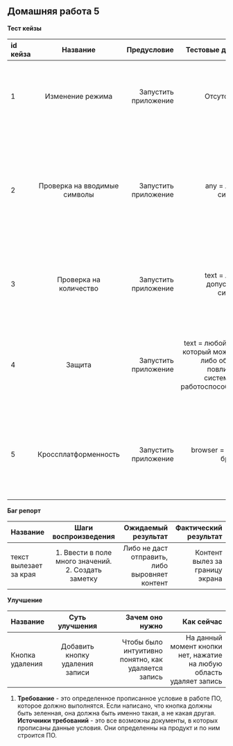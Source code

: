 ## Домашняя работа 5

**Тест кейзы**

| id кейза  | Название  | Предусловие | Тестовые данные | Шаги | Ожидаемый результат | Комментарий | 
|:------------- |:---------------:| -------------:| -------------:| -------------:| -------------:| -------------:|
| 1 | Изменение режима | Запустить приложение | Отсутствуют | 1. Нажать на кнопку изменение режима с обычного на ночной. 2. Нажать еще раз  | В первый раз поменяется стиль на ночной, во второй на обычный  | Попробовать несколько раз |
| 2 | Проверка на вводимые символы | Запустить приложение | any = любые символы | 1. Нажать на поле для ввода. 2. Ввести (any). 3. Нажать на кнопку `Add item` | Обычные символы из которых могут быть сделаны заметки должны быть пропущены, остальные нет, так же должна быть определенная валидация | Продумать заранее какие данные будут вводится, чтобы по максимуму проверить все возможные исходы |
| 3 | Проверка на количество | Запустить приложение | text = любые допустимые символы | 1. Ввести большое количество (text) в поле. 2. Нажать кнопку `Add item`. | Либо не даст отправить, либо выровняет контент | Отсутствует |
| 4 | Защита | Запустить приложение | text = любой текст, который может как либо образом повлияет на систему и ее работоспособность | 1. Ввести в поле (text). 2. Нажать на кнопку `Add item` | Не допустит какое либо изменение в системе | Пользоваться vpn, так как возможно, что повторный заход на сайт после этого будет невозможен, по данному ip | 
| 5 | Кроссплатформенность | Запустить приложение | browser = любой браузер  | 1. Запустит приложение в (browser). 2. Повторить данную операции на любой другом (browser) | Приложение будет работать стабильно в любом (browser) | Проверять нужно на самых популярных браузерах | 


**Баг репорт**

| Название  | Шаги воспроизведения  | Ожидаемый результат | Фактический результат |
|:------------- |:---------------:| -------------:| -------------:|
| текст вылезает за края      | 1. Ввести в поле много значений. 2. Создать заметку | Либо не даст отправить, либо выровняет контент | Контент вылез за границу экрана |

**Улучшение**

| Название  | Суть улучшения  | Зачем оно нужно | Как сейчас |
|:------------- |:---------------:| -------------:| -------------:|
| Кнопка удаления | Добавить кнопку удаления записи | Чтобы было интуитивно понятно, как удаляется запись| На данный момент кнопки нет, нажатие на любую область удаляет запись |



1. **Требование** - это определенное прописанное условие в работе ПО, которое должно выполнятся.
Если написано, что кнопка должны быть зеленная, она должна быть именно такая, а не 
какая другая. **Источники требований** - это все возможны документы, в которых прописаны
данные условия. Они определенны на продукт и по ним строится ПО.